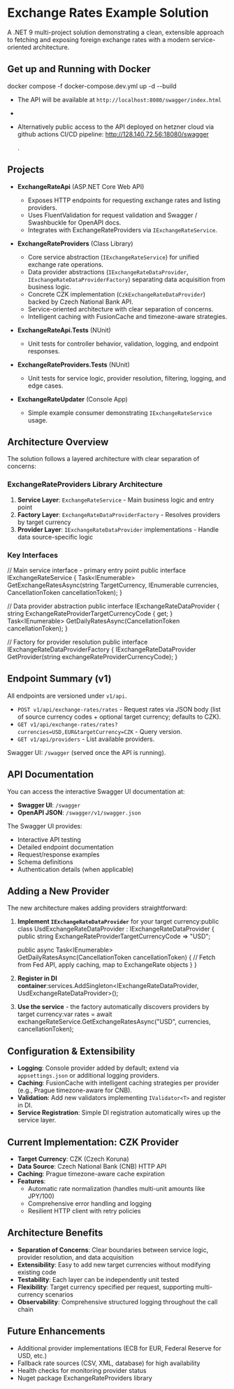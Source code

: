 # Exchange Rates Example Solution

A .NET 9 multi-project solution demonstrating a clean, extensible approach to fetching and exposing foreign exchange rates with a modern service-oriented architecture.

## Get up and Running with Docker
docker compose -f docker-compose.dev.yml up -d --build
- The API will be available at `http://localhost:8080/swagger/index.html`
- 
- Alternatively public access to the API deployed on hetzner cloud via github actions CI/CD pipeline: http://128.140.72.56:18080/swagger

   .
  
## Projects

- **ExchangeRateApi** (ASP.NET Core Web API)
  - Exposes HTTP endpoints for requesting exchange rates and listing providers.
  - Uses FluentValidation for request validation and Swagger / Swashbuckle for OpenAPI docs.
  - Integrates with ExchangeRateProviders via `IExchangeRateService`.

- **ExchangeRateProviders** (Class Library)
  - Core service abstraction (`IExchangeRateService`) for unified exchange rate operations.
  - Data provider abstractions (`IExchangeRateDataProvider`, `IExchangeRateDataProviderFactory`) separating data acquisition from business logic.
  - Concrete CZK implementation (`CzkExchangeRateDataProvider`) backed by Czech National Bank API.
  - Service-oriented architecture with clear separation of concerns.
  - Intelligent caching with FusionCache and timezone-aware strategies.

- **ExchangeRateApi.Tests** (NUnit)
  - Unit tests for controller behavior, validation, logging, and endpoint responses.

- **ExchangeRateProviders.Tests** (NUnit)
  - Unit tests for service logic, provider resolution, filtering, logging, and edge cases.

- **ExchangeRateUpdater** (Console App)
  - Simple example consumer demonstrating `IExchangeRateService` usage.

## Architecture Overview

The solution follows a layered architecture with clear separation of concerns:

### ExchangeRateProviders Library Architecture

1. **Service Layer**: `ExchangeRateService` - Main business logic and entry point
2. **Factory Layer**: `ExchangeRateDataProviderFactory` - Resolves providers by target currency
3. **Provider Layer**: `IExchangeRateDataProvider` implementations - Handle data source-specific logic

### Key Interfaces
// Main service interface - primary entry point
public interface IExchangeRateService
{
    Task<IEnumerable<ExchangeRate>> GetExchangeRatesAsync(string TargetCurrency, IEnumerable<Currency> currencies, CancellationToken cancellationToken);
}

// Data provider abstraction
public interface IExchangeRateDataProvider
{
    string ExchangeRateProviderTargetCurrencyCode { get; }
    Task<IEnumerable<ExchangeRate>> GetDailyRatesAsync(CancellationToken cancellationToken);
}

// Factory for provider resolution
public interface IExchangeRateDataProviderFactory
{
    IExchangeRateDataProvider GetProvider(string exchangeRateProviderCurrencyCode);
}

## Endpoint Summary (v1)

All endpoints are versioned under `v1/api`.

- `POST v1/api/exchange-rates/rates` - Request rates via JSON body (list of source currency codes + optional target currency; defaults to CZK).
- `GET v1/api/exchange-rates/rates?currencies=USD,EUR&targetCurrency=CZK` - Query version.
- `GET v1/api/providers` - List available providers.

Swagger UI: `/swagger` (served once the API is running).

## API Documentation

You can access the interactive Swagger UI documentation at:
- **Swagger UI**: `/swagger`
- **OpenAPI JSON**: `/swagger/v1/swagger.json`

The Swagger UI provides:
- Interactive API testing
- Detailed endpoint documentation
- Request/response examples
- Schema definitions
- Authentication details (when applicable)

## Adding a New Provider

The new architecture makes adding providers straightforward:

1. **Implement `IExchangeRateDataProvider`** for your target currency:public class UsdExchangeRateDataProvider : IExchangeRateDataProvider
{
    public string ExchangeRateProviderTargetCurrencyCode => "USD";
    
    public async Task<IEnumerable<ExchangeRate>> GetDailyRatesAsync(CancellationToken cancellationToken)
    {
        // Fetch from Fed API, apply caching, map to ExchangeRate objects
       }
   }
2. **Register in DI container**:services.AddSingleton<IExchangeRateDataProvider, UsdExchangeRateDataProvider>();
3. **Use the service** - the factory automatically discovers providers by target currency:var rates = await exchangeRateService.GetExchangeRatesAsync("USD", currencies, cancellationToken);
## Configuration & Extensibility

- **Logging**: Console provider added by default; extend via `appsettings.json` or additional logging providers.
- **Caching**: FusionCache with intelligent caching strategies per provider (e.g., Prague timezone-aware for CNB).
- **Validation**: Add new validators implementing `IValidator<T>` and register in DI.
- **Service Registration**: Simple DI registration automatically wires up the service layer.

## Current Implementation: CZK Provider

- **Target Currency**: CZK (Czech Koruna)
- **Data Source**: Czech National Bank (CNB) HTTP API
- **Caching**: Prague timezone-aware cache expiration
- **Features**: 
  - Automatic rate normalization (handles multi-unit amounts like JPY/100)
  - Comprehensive error handling and logging
  - Resilient HTTP client with retry policies

## Architecture Benefits

- **Separation of Concerns**: Clear boundaries between service logic, provider resolution, and data acquisition
- **Extensibility**: Easy to add new target currencies without modifying existing code
- **Testability**: Each layer can be independently unit tested
- **Flexibility**: Target currency specified per request, supporting multi-currency scenarios
- **Observability**: Comprehensive structured logging throughout the call chain

## Future Enhancements

- Additional provider implementations (ECB for EUR, Federal Reserve for USD, etc.)
- Fallback rate sources (CSV, XML, database) for high availability
- Health checks for monitoring provider status
- Nuget package ExchangeRateProviders library
